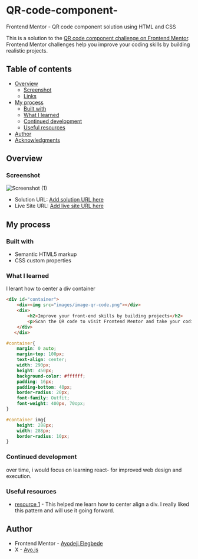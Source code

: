 # QR-code-component-
Frontend Mentor - QR code component solution using HTML and CSS

This is a solution to the [QR code component challenge on Frontend Mentor](https://www.frontendmentor.io/challenges/qr-code-component-iux_sIO_H). Frontend Mentor challenges help you improve your coding skills by building realistic projects. 

## Table of contents

- [Overview](#overview)
  - [Screenshot](#screenshot)
  - [Links](#links)
- [My process](#my-process)
  - [Built with](#built-with)
  - [What I learned](#what-i-learned)
  - [Continued development](#continued-development)
  - [Useful resources](#useful-resources)
- [Author](#author)
- [Acknowledgments](#acknowledgments)


## Overview

### Screenshot
![Screenshot (1)](https://github.com/user-attachments/assets/504a8635-25b8-41f7-a7a7-1bee443f0565)



- Solution URL: [Add solution URL here](https://your-solution-url.com)
- Live Site URL: [Add live site URL here]([https://your-live-site-url.com](https://goodboy619.github.io/QR-code-component-/))

## My process

### Built with

- Semantic HTML5 markup
- CSS custom properties


### What I learned

I lerant how to center a div container

```html
<div id="container">
    <div><img src="images/image-qr-code.png"></div>
    <div>
        <h2>Improve your front-end skills by building projects</h2>
        <p>Scan the QR code to visit Frontend Mentor and take your coding skills to the next level</p>
    </div>
   </div> 
```
```css
#container{
    margin: 0 auto;
    margin-top: 100px;
    text-align: center;
    width: 290px;
    height: 450px;
    background-color: #ffffff;
    padding: 16px;
    padding-bottom: 40px;
    border-radius: 20px;
    font-family: Outfit;
    font-weight: 400px, 70opx;
}

#container img{
    height: 288px;
    width: 288px;
    border-radius: 10px;
}
```


### Continued development

over time, i would focus on learning react- for improved web design and execution.


### Useful resources

- [resource 1]([https://www.example.com](https://stackoverflow.com/questions/2279519/how-to-get-main-div-container-to-align-to-centre)) - This helped me learn how to center align a div. I really liked this pattern and will use it going forward.


## Author

- Frontend Mentor - [Ayodeji Elegbede](https://www.frontendmentor.io/profile/@Goodboy619)
- X - [Ayo.js](https://X.com/@_ayothegreat)
